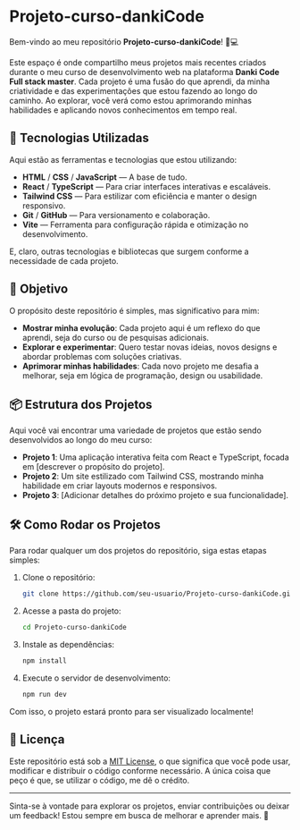 # Projeto-curso-dankiCode

Bem-vindo ao meu repositório **Projeto-curso-dankiCode**! 🎨💻

Este espaço é onde compartilho meus projetos mais recentes criados durante o meu curso de desenvolvimento web na plataforma **Danki Code Full stack master**. Cada projeto é uma fusão do que aprendi, da minha criatividade e das experimentações que estou fazendo ao longo do caminho. Ao explorar, você verá como estou aprimorando minhas habilidades e aplicando novos conhecimentos em tempo real.

## 🚀 Tecnologias Utilizadas

Aqui estão as ferramentas e tecnologias que estou utilizando:

- **HTML** / **CSS** / **JavaScript** — A base de tudo.
- **React** / **TypeScript** — Para criar interfaces interativas e escaláveis.
- **Tailwind CSS** — Para estilizar com eficiência e manter o design responsivo.
- **Git** / **GitHub** — Para versionamento e colaboração.
- **Vite** — Ferramenta para configuração rápida e otimização no desenvolvimento.

E, claro, outras tecnologias e bibliotecas que surgem conforme a necessidade de cada projeto.

## 🎯 Objetivo

O propósito deste repositório é simples, mas significativo para mim:

- **Mostrar minha evolução**: Cada projeto aqui é um reflexo do que aprendi, seja do curso ou de pesquisas adicionais.
- **Explorar e experimentar**: Quero testar novas ideias, novos designs e abordar problemas com soluções criativas.
- **Aprimorar minhas habilidades**: Cada novo projeto me desafia a melhorar, seja em lógica de programação, design ou usabilidade.

## 📦 Estrutura dos Projetos

Aqui você vai encontrar uma variedade de projetos que estão sendo desenvolvidos ao longo do meu curso:

- **Projeto 1**: Uma aplicação interativa feita com React e TypeScript, focada em [descrever o propósito do projeto]. 
- **Projeto 2**: Um site estilizado com Tailwind CSS, mostrando minha habilidade em criar layouts modernos e responsivos.
- **Projeto 3**: [Adicionar detalhes do próximo projeto e sua funcionalidade].

## 🛠️ Como Rodar os Projetos

Para rodar qualquer um dos projetos do repositório, siga estas etapas simples:

1. Clone o repositório:
    ```bash
    git clone https://github.com/seu-usuario/Projeto-curso-dankiCode.git
    ```

2. Acesse a pasta do projeto:
    ```bash
    cd Projeto-curso-dankiCode
    ```

3. Instale as dependências:
    ```bash
    npm install
    ```

4. Execute o servidor de desenvolvimento:
    ```bash
    npm run dev
    ```

Com isso, o projeto estará pronto para ser visualizado localmente!

## 📜 Licença

Este repositório está sob a [MIT License](LICENSE), o que significa que você pode usar, modificar e distribuir o código conforme necessário. A única coisa que peço é que, se utilizar o código, me dê o crédito.

---

Sinta-se à vontade para explorar os projetos, enviar contribuições ou deixar um feedback! Estou sempre em busca de melhorar e aprender mais. 🚀
